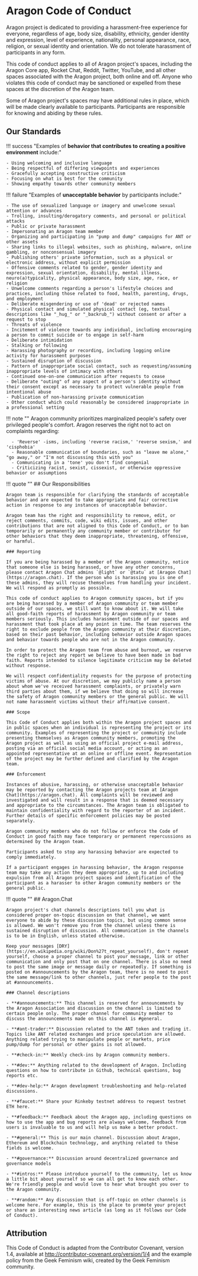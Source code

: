 # Aragon Code of Conduct

Aragon project is dedicated to providing a harassment-free experience for everyone, regardless of age, body size, disability, ethnicity, gender identity and expression, level of experience, nationality, personal appearance, race, religion, or sexual identity and orientation. We do not tolerate harassment of participants in any form.

This code of conduct applies to all of Aragon project's spaces, including the Aragon Core app, Rocket Chat, Reddit, Twitter, YouTube, and all other spaces associated with the Aragon project, both online and off. Anyone who violates this code of conduct may be sanctioned or expelled from these spaces at the discretion of the Aragon team.

Some of Aragon project's spaces may have additional rules in place, which will be made clearly available to participants. Participants are responsible for knowing and abiding by these rules.

## Our Standards

!!! success "Examples of **behavior that contributes to creating a positive environment** include:"

    - Using welcoming and inclusive language
    - Being respectful of differing viewpoints and experiences
    - Gracefully accepting constructive criticism
    - Focusing on what is best for the community
    - Showing empathy towards other community members

!!! failure "Examples of **unacceptable behavior** by participants include:"

    - The use of sexualized language or imagery and unwelcome sexual attention or advances
    - Trolling, insulting/derogatory comments, and personal or political attacks
    - Public or private harassment
    - Impersonating an Aragon team member
    - Organizing and participating in "pump and dump" campaigns for ANT or other assets
    - Sharing links to illegal websites, such as phishing, malware, online gambling, or nonconsensual imagery
    - Publishing others' private information, such as a physical or electronic address, without explicit permission
    - Offensive comments related to gender, gender identity and expression, sexual orientation, disability, mental illness, neuro(a)typicality, physical appearance, body size, age, race, or religion
    - Unwelcome comments regarding a person's lifestyle choices and practices, including those related to food, health, parenting, drugs, and employment
    - Deliberate misgendering or use of 'dead' or rejected names
    - Physical contact and simulated physical contact (eg, textual descriptions like "_hug_" or "_backrub_") without consent or after a request to stop
    - Threats of violence
    - Incitement of violence towards any individual, including encouraging a person to commit suicide or to engage in self-harm
    - Deliberate intimidation
    - Stalking or following
    - Harassing photography or recording, including logging online activity for harassment purposes
    - Sustained disruption of discussion
    - Pattern of inappropriate social contact, such as requesting/assuming inappropriate levels of intimacy with others
    - Continued one-on-one communication after requests to cease
    - Deliberate "outing" of any aspect of a person's identity without their consent except as necessary to protect vulnerable people from intentional abuse
    - Publication of non-harassing private communication
    - Other conduct which could reasonably be considered inappropriate in a professional setting

!!! note ""
    Aragon community prioritizes marginalized people's safety over privileged people's comfort. Aragon  reserves the right not to act on complaints regarding:

      - 'Reverse' -isms, including 'reverse racism,' 'reverse sexism,' and 'cisphobia'
      - Reasonable communication of boundaries, such as "leave me alone," "go away," or "I'm not discussing this with you"
      - Communicating in a 'tone' you don't find congenial
      - Criticizing racist, sexist, cissexist, or otherwise oppressive behavior or assumptions

!!! quote ""
    ## Our Responsibilities

    Aragon team is responsible for clarifying the standards of acceptable behavior and are expected to take appropriate and fair corrective action in response to any instances of unacceptable behavior.

    Aragon team has the right and responsibility to remove, edit, or reject comments, commits, code, wiki edits, issues, and other contributions that are not aligned to this Code of Conduct, or to ban temporarily or permanently any community member or contributor for other behaviors that they deem inappropriate, threatening, offensive, or harmful.

    ### Reporting

    If you are being harassed by a member of the Aragon community, notice that someone else is being harassed, or have any other concerns, please contact Aragon Chat admins `@light` or `@tatu` at [Aragon Chat](https://aragon.chat). If the person who is harassing you is one of these admins, they will recuse themselves from handling your incident. We will respond as promptly as possible.

    This code of conduct applies to Aragon community spaces, but if you are being harassed by a member of Aragon community or team member outside of our spaces, we still want to know about it. We will take all good-faith reports of harassment by Aragon community or team members seriously. This includes harassment outside of our spaces and harassment that took place at any point in time. The team reserves the right to exclude people from the Aragon community at their discretion, based on their past behavior, including behavior outside Aragon spaces and behavior towards people who are not in the Aragon community.

    In order to protect the Aragon team from abuse and burnout, we reserve the right to reject any report we believe to have been made in bad faith. Reports intended to silence legitimate criticism may be deleted without response.

    We will respect confidentiality requests for the purpose of protecting victims of abuse. At our discretion, we may publicly name a person about whom we've received harassment complaints, or privately warn third parties about them, if we believe that doing so will increase the safety of Aragon community members or the general public. We will not name harassment victims without their affirmative consent.

    ### Scope

    This Code of Conduct applies both within the Aragon project spaces and in public spaces when an individual is representing the project or its community. Examples of representing the project or community include presenting themselves as Aragon community members, promoting the Aragon project as well as using an official project e-mail address, posting via an official social media account, or acting as an appointed representative at an online or offline event. Representation of the project may be further defined and clarified by the Aragon team.

    ### Enforcement

    Instances of abusive, harassing, or otherwise unacceptable behavior may be reported by contacting the Aragon projects team at [Aragon Chat](https://aragon.chat). All complaints will be reviewed and investigated and will result in a response that is deemed necessary and appropriate to the circumstances. The Aragon team is obligated to maintain confidentiality with regard to the reporter of an incident. Further details of specific enforcement policies may be posted separately.

    Aragon community members who do not follow or enforce the Code of Conduct in good faith may face temporary or permanent repercussions as determined by the Aragon team.

    Participants asked to stop any harassing behavior are expected to comply immediately.

    If a participant engages in harassing behavior, the Aragon response team may take any action they deem appropriate, up to and including expulsion from all Aragon project spaces and identification of the participant as a harasser to other Aragon community members or the general public.

!!! quote ""
    ## Aragon.Chat

    Aragon project's chat channels descriptions tell you what is considered proper on-topic discussion on that channel, we want everyone to abide by these discussion topics, but using common sense is allowed. We won't remove you from the channel unless there is sustained disruption of discussion. All communication in the channels is to be in English, unless stated otherwise.

    Keep your messages [DRY](https://en.wikipedia.org/wiki/Don%27t_repeat_yourself), don't repeat yourself, choose a proper channel to post your message, link or other communication and only post that on one channel. There is also no need to post the same image or message daily or repeatedly. If something is posted on #announcements by the Aragon team, there is no need to post the same message/link to other channels, just refer people to the post at #announcements.

    ### Channel descriptions

    - **#announcements:** This channel is reserved for announcements by the Aragon Association and discussion on the channel is limited to certain people only. The proper channel for community member to discuss the announcements made on this channel is #general.

    - **#ant-trader:** Discussion related to the ANT token and trading it. Topics like ANT related exchanges and price speculation are allowed. Anything related trying to manipulate people or markets, price pump/dump for personal or other gains is not allowed.

    - **#check-in:** Weekly check-ins by Aragon community members.

    - **#dev:** Anything related to the development of Aragon. Including questions on how to contribute in Github, technical questions, bug reports etc.

    - **#dev-help:** Aragon development troubleshooting and help-related discussions.

    - **#faucet:** Share your Rinkeby testnet address to request testnet ETH here.

    - **#feedback:** Feedback about the Aragon app, including questions on how to use the app and bug reports are always welcome, feedback from users is invaluable to us and will help us make a better product.

    - **#general:** This is our main channel. Discussion about Aragon, Ethereum and Blockchain technology, and anything related to these fields is welcome.

    - **#governance:** Discussion around decentralized governance and governance models

    - **#intros:** Please introduce yourself to the community, let us know a little bit about yourself so we can all get to know each other. We're friendly people and would love to hear what brought you over to the Aragon community.

    - **#random:** Any discussion that is off-topic on other channels is welcome here. For example, this is the place to promote your project or share an interesting news article (as long as it follows our Code of Conduct).

## Attribution

This Code of Conduct is adapted from the Contributor Covenant, version 1.4, available at <http://contributor-covenant.org/version/1/4> and the example policy from the Geek Feminism wiki, created by the Geek Feminism community.
